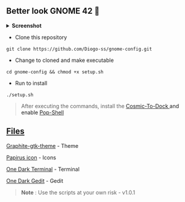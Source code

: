 ## Better look GNOME 42 👻

<details>
<summary><b>Screenshot</b></summary>
<p align="center">
  <img src="https://github.com/Diogo-ss/gnome-config/blob/main/screenshot/screenshot.png?raw=true" width="500" alt="img">
</p>
</details>

- Clone this repository
``` shell
git clone https://github.com/Diogo-ss/gnome-config.git
```
- Change to cloned and make executable
``` shell
cd gnome-config && chmod +x setup.sh
```
- Run to install
``` shell
./setup.sh
```

>After executing the commands, install the <a href="https://github.com/pop-os/cosmic-dock" target="_blank"> Cosmic-To-Dock <a> and enable
<a href="https://github.com/pop-os/shell" target="_blank"> Pop-Shell<p>

## Files
<a href="https://github.com/vinceliuice/Graphite-gtk-theme" target="_blank"> Graphite-gtk-theme<a> - Theme <p>
<a href="https://github.com/PapirusDevelopmentTeam/papirus-icon-theme.git" target="_blank"> Papirus icon<a>  - Icons <p>
<a href="https://github.com/denysdovhan/one-gnome-terminal" target="_blank"> One Dark Terminal<a> - Terminal<p>
<a href="https://github.com/Peter-van-der-Velde/Two-Dark" target="_blank"> One Dark Gedit<a> - Gedit<p>

> **Note** : Use the scripts at your own risk - v1.0.1
